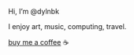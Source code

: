 Hi, I’m @dylnbk

I enjoy art, music, computing, travel.

[buy me a coffee](https://www.buymeacoffee.com/dylnbk) ☕

<!---
dylnbk/dylnbk is a ✨ special ✨ repository because its `README.md` (this file) appears on your GitHub profile.
You can click the Preview link to take a look at your changes.
--->
